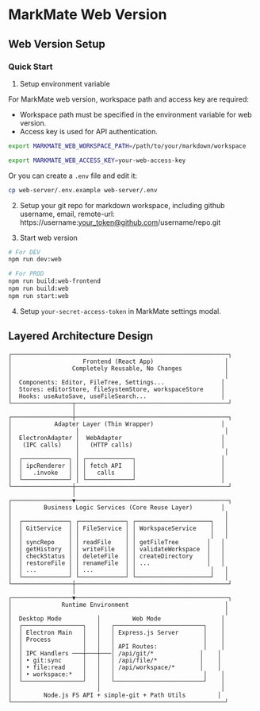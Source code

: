 # MarkMate Web Version

## Web Version Setup

### Quick Start

1. Setup environment variable

For MarkMate web version, workspace path and access key are required:
* Workspace path must be specified in the environment variable for web version.
* Access key is used for API authentication.

```bash
export MARKMATE_WEB_WORKSPACE_PATH=/path/to/your/markdown/workspace

export MARKMATE_WEB_ACCESS_KEY=your-web-access-key
```

Or you can create a `.env` file and edit it:

```bash
cp web-server/.env.example web-server/.env
```

2. Setup your git repo for markdown workspace, including github username, email, remote-url:
https://username:your_token@github.com/username/repo.git

3. Start web version

```bash
# For DEV
npm run dev:web

# For PROD
npm run build:web-frontend
npm run build:web
npm run start:web
```

4. Setup `your-secret-access-token` in MarkMate settings modal.

## Layered Architecture Design

```
┌─────────────────────────────────────────────────────────────┐
│                    Frontend (React App)                    │
│                 Completely Reusable, No Changes            │
│                                                            │
│  Components: Editor, FileTree, Settings...                │
│  Stores: editorStore, fileSystemStore, workspaceStore     │
│  Hooks: useAutoSave, useFileSearch...                     │
└─────────────────┬───────────────────────────────────────────┘
                  │
┌─────────────────┼───────────────────────────────────────────┐
│            Adapter Layer (Thin Wrapper)                   │
│                  │                                         │
│  ElectronAdapter │  WebAdapter                            │
│   (IPC calls)    │   (HTTP calls)                         │
│                  │                                         │
│  ┌─────────────┐ │ ┌─────────────┐                        │
│  │ ipcRenderer │ │ │ fetch API   │                        │
│  │   .invoke   │ │ │   calls     │                        │
│  └─────────────┘ │ └─────────────┘                        │
└─────────────────┼───────────────────────────────────────────┘
                  │
┌─────────────────▼───────────────────────────────────────────┐
│         Business Logic Services (Core Reuse Layer)        │
│                                                            │
│  ┌─────────────┐ ┌─────────────┐ ┌─────────────────────┐   │
│  │ GitService  │ │ FileService │ │ WorkspaceService    │   │
│  │             │ │             │ │                     │   │
│  │ syncRepo    │ │ readFile    │ │ getFileTree        │   │
│  │ getHistory  │ │ writeFile   │ │ validateWorkspace  │   │
│  │ checkStatus │ │ deleteFile  │ │ createDirectory    │   │
│  │ restoreFile │ │ renameFile  │ │ ...                │   │
│  │ ...         │ │ ...         │ │                     │   │
│  └─────────────┘ └─────────────┘ └─────────────────────┘   │
└─────────────────┼───────────────────────────────────────────┘
                  │
┌─────────────────▼───────────────────────────────────────────┐
│              Runtime Environment                           │
│                                                            │
│  Desktop Mode          │         Web Mode                 │
│  ┌─────────────────┐   │   ┌─────────────────────────┐    │
│  │ Electron Main   │   │   │ Express.js Server       │    │
│  │ Process         │   │   │                         │    │
│  │                 │   │   │ API Routes:             │    │
│  │ IPC Handlers ───┼───┼───│ /api/git/*             │    │
│  │ • git:sync      │   │   │ /api/file/*            │    │
│  │ • file:read     │   │   │ /api/workspace/*       │    │
│  │ • workspace:*   │   │   │                         │    │
│  └─────────────────┘   │   └─────────────────────────┘    │
│                        │                                  │
│         Node.js FS API + simple-git + Path Utils         │
└────────────────────────────────────────────────────────────┘
```